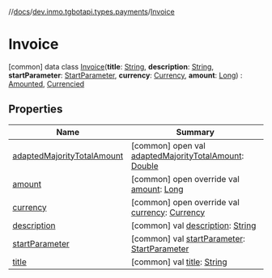 //[docs](../../../index.md)/[dev.inmo.tgbotapi.types.payments](../index.md)/[Invoice](index.md)



# Invoice  
 [common] data class [Invoice](index.md)(**title**: [String](https://kotlinlang.org/api/latest/jvm/stdlib/kotlin/-string/index.html), **description**: [String](https://kotlinlang.org/api/latest/jvm/stdlib/kotlin/-string/index.html), **startParameter**: [StartParameter](../../dev.inmo.tgbotapi.types/index.md#%5Bdev.inmo.tgbotapi.types%2FStartParameter%2F%2F%2FPointingToDeclaration%2F%5D%2FClasslikes%2F625018081), **currency**: [Currency](../../dev.inmo.tgbotapi.types.payments.abstracts/index.md#%5Bdev.inmo.tgbotapi.types.payments.abstracts%2FCurrency%2F%2F%2FPointingToDeclaration%2F%5D%2FClasslikes%2F625018081), **amount**: [Long](https://kotlinlang.org/api/latest/jvm/stdlib/kotlin/-long/index.html)) : [Amounted](../../dev.inmo.tgbotapi.types.payments.abstracts/-amounted/index.md), [Currencied](../../dev.inmo.tgbotapi.types.payments.abstracts/-currencied/index.md)   


## Properties  
  
|  Name |  Summary | 
|---|---|
| <a name="dev.inmo.tgbotapi.types.payments/Invoice/adaptedMajorityTotalAmount/#/PointingToDeclaration/"></a>[adaptedMajorityTotalAmount](index.md#%5Bdev.inmo.tgbotapi.types.payments%2FInvoice%2FadaptedMajorityTotalAmount%2F%23%2FPointingToDeclaration%2F%5D%2FProperties%2F625018081)| <a name="dev.inmo.tgbotapi.types.payments/Invoice/adaptedMajorityTotalAmount/#/PointingToDeclaration/"></a> [common] open val [adaptedMajorityTotalAmount](index.md#%5Bdev.inmo.tgbotapi.types.payments%2FInvoice%2FadaptedMajorityTotalAmount%2F%23%2FPointingToDeclaration%2F%5D%2FProperties%2F625018081): [Double](https://kotlinlang.org/api/latest/jvm/stdlib/kotlin/-double/index.html)   <br>|
| <a name="dev.inmo.tgbotapi.types.payments/Invoice/amount/#/PointingToDeclaration/"></a>[amount](amount.md)| <a name="dev.inmo.tgbotapi.types.payments/Invoice/amount/#/PointingToDeclaration/"></a> [common] open override val [amount](amount.md): [Long](https://kotlinlang.org/api/latest/jvm/stdlib/kotlin/-long/index.html)   <br>|
| <a name="dev.inmo.tgbotapi.types.payments/Invoice/currency/#/PointingToDeclaration/"></a>[currency](currency.md)| <a name="dev.inmo.tgbotapi.types.payments/Invoice/currency/#/PointingToDeclaration/"></a> [common] open override val [currency](currency.md): [Currency](../../dev.inmo.tgbotapi.types.payments.abstracts/index.md#%5Bdev.inmo.tgbotapi.types.payments.abstracts%2FCurrency%2F%2F%2FPointingToDeclaration%2F%5D%2FClasslikes%2F625018081)   <br>|
| <a name="dev.inmo.tgbotapi.types.payments/Invoice/description/#/PointingToDeclaration/"></a>[description](description.md)| <a name="dev.inmo.tgbotapi.types.payments/Invoice/description/#/PointingToDeclaration/"></a> [common] val [description](description.md): [String](https://kotlinlang.org/api/latest/jvm/stdlib/kotlin/-string/index.html)   <br>|
| <a name="dev.inmo.tgbotapi.types.payments/Invoice/startParameter/#/PointingToDeclaration/"></a>[startParameter](start-parameter.md)| <a name="dev.inmo.tgbotapi.types.payments/Invoice/startParameter/#/PointingToDeclaration/"></a> [common] val [startParameter](start-parameter.md): [StartParameter](../../dev.inmo.tgbotapi.types/index.md#%5Bdev.inmo.tgbotapi.types%2FStartParameter%2F%2F%2FPointingToDeclaration%2F%5D%2FClasslikes%2F625018081)   <br>|
| <a name="dev.inmo.tgbotapi.types.payments/Invoice/title/#/PointingToDeclaration/"></a>[title](title.md)| <a name="dev.inmo.tgbotapi.types.payments/Invoice/title/#/PointingToDeclaration/"></a> [common] val [title](title.md): [String](https://kotlinlang.org/api/latest/jvm/stdlib/kotlin/-string/index.html)   <br>|

